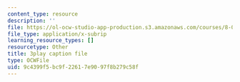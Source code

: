 ```yaml
---
content_type: resource
description: ''
file: https://ol-ocw-studio-app-production.s3.amazonaws.com/courses/8-01sc-classical-mechanics-fall-2016/9c4399f5bc9f22617e9097f8b279c58f_L5jhg4q1Xvo.srt
file_type: application/x-subrip
learning_resource_types: []
resourcetype: Other
title: 3play caption file
type: OCWFile
uid: 9c4399f5-bc9f-2261-7e90-97f8b279c58f
---
```


